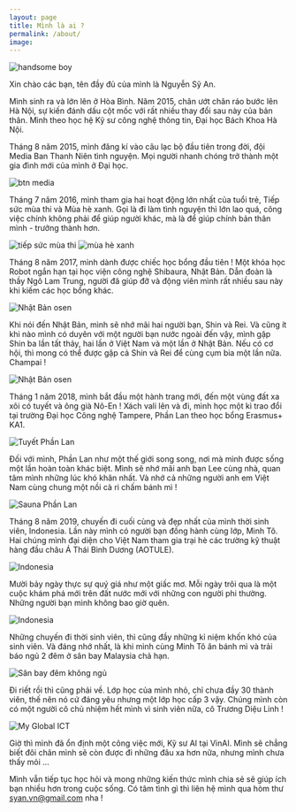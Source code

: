 ```yaml
---
layout: page
title: Mình là ai ?
permalink: /about/
image: 
---
```


![handsome boy](/images/about/avatar.jpg "Mình và biển Đại Tây Dương ở Indonesia")

Xin chào các bạn, tên đầy đủ của mình là Nguyễn Sỹ An.

Mình sinh ra và lớn lên ở Hòa Bình. Năm 2015, chân ướt chân ráo bước lên Hà Nội, sự kiến đánh dấu cột mốc với rất nhiều thay đổi sau này của bản thân. Mình theo học hệ Kỹ sư công nghệ thông tin, Đại học Bách Khoa Hà Nội.

Tháng 8 năm 2015, mình đăng kí vào câu lạc bộ đầu tiên trong đời, đội Media Ban Thanh Niên tình nguyện. Mọi người nhanh chóng trở thành một gia đình mới của mình ở Đại học. 

![btn media](/images/about/btn_media.jpg "Bữa sinh nhật vị đội trưởng đáng yêu mến")

Tháng 7 năm 2016, mình tham gia hai hoạt động lớn nhất của tuổi trẻ, Tiếp sức mùa thi và Mùa hè xanh. Gọi là đi làm tình nguyện thì lớn lao quá, công việc chính không phải để giúp người khác, mà là để giúp chính bản thân mình - trưởng thành hơn.

![tiếp sức mùa thi](/images/about/tsmt_2016.jpg "Tiếp sức mùa thi 2016.")
![mùa hè xanh](/images/about/mhx_walk.jpg "Mùa hè xanh 2016 - Hóa Trung. Chân rảo bước hát chung một bài ca.")

Tháng 8 năm 2017, mình dành được chiếc học bổng đầu tiên ! Một khóa học Robot ngắn hạn tại học viện công nghệ Shibaura, Nhật Bản. Dẫn đoàn là thầy Ngô Lam Trung, người đã giúp đỡ và động viên mình rất nhiều sau này khi kiếm các học bổng khác.

![Nhật Bản osen](/images/about/japan_group.JPG "Đi tắm Osen")

Khi nói đến Nhật Bản, mình sẽ nhớ mãi hai người bạn, Shin và Rei. Và cũng ít khi nào mình có duyên với một người bạn nước ngoài đến vậy, mình gặp Shin ba lần tất thảy, hai lần ở Việt Nam và một lần ở Nhật Bản. Nếu có cơ hội, thì mong có thể được gặp cả Shin và Rei để cùng cụm bia một lần nữa. Champai ! 

![Nhật Bản osen](/images/about/shin.jpg "Đi tắm Osen")

Tháng 1 năm 2018, mình bắt đầu một hành trang mới, đến một vùng đất xa xôi có tuyết và ông già Nô-En ! Xách vali lên và đi, mình học một kì trao đổi tại trường Đại học Công nghệ Tampere, Phần Lan theo học bổng Erasmus+ KA1.

![Tuyết Phần Lan](/images/about/finland.jpg "Tuyết và người bạn cùng nhà")

Đối với mình, Phần Lan như một thế giới song song, nơi mà mình được sống một lần hoàn toàn khác biệt. Mình sẽ nhớ mãi anh bạn Lee cùng nhà, quan tâm mình những lúc khó khăn nhất. Và nhớ cả những người anh em Việt Nam cùng chung một nồi cà ri chấm bánh mì !

![Sauna Phần Lan](/images/about/sauna.jpg "Sauna trời âm độ")

Tháng 8 năm 2019, chuyến đi cuối cùng và đẹp nhất của mình thời sinh viên, Indonesia. Lần này mình có người bạn đồng hành cùng lớp, Minh Tô. Hai chúng mình đại diện cho Việt Nam tham gia trại hè các trường kỹ thuật hàng đầu châu Á Thái Bình Dương (AOTULE).

![Indonesia](/images/about/indonesia.jpg "Những người bạn đáng yêu")

Mười bảy ngày thực sự quý giá như một giấc mơ. Mỗi ngày trôi qua là một cuộc khám phá mới trên đất nước mới với những con người phi thường. Những người bạn mình không bao giờ quên.

![Indonesia](/images/about/happy_indonesia.JPG "Tiếng cười và biển Ấn Độ Dương")

Những chuyến đi thời sinh viên, thì cũng đầy những kỉ niệm khốn khó của sinh viên. Và đáng nhớ nhất, là khi mình cùng Minh Tô ăn bánh mì và trải báo ngủ 2 đêm ở sân bay Malaysia chả hạn.

![Sân bay đêm không ngủ](/images/about/sleep.jpg "Ngủ trải báo tại sân bay Malaysia")

Đi riết rồi thì cũng phải về. Lớp học của mình nhỏ, chỉ chưa đầy 30 thành viên, thế nên nó cứ đáng yêu nhưng một lớp học cấp 3 vậy. Chúng mình còn có một người cô chủ nhiệm hết mình vì sinh viên nữa, cô Trương Diệu Linh !

![My Global ICT](/images/about/my_ict.jpg "Lớp học nhỏ")

Giờ thì mình đã ổn định một công việc mới, Kỹ sư AI tại VinAI. Mình sẽ chẳng biết đôi chân mình sẽ còn được đi những đâu xa hơn nữa, nhưng mình chưa thấy mỏi ...

Mình vẫn tiếp tục học hỏi và mong những kiến thức mình chia sẻ sẽ giúp ích bạn nhiều hơn trong cuộc sống. Có tâm tình gì thì liên hệ mình qua hòm thư syan.vn@gmail.com nha !